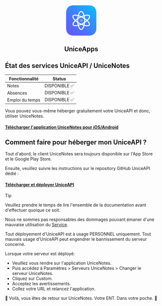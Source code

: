 <p align="center">
      <img alt="UniceNotes" height="100" src="https://raw.githubusercontent.com/UniceApps/UniceNotes/main/.docs/assets/logo.png">
  <h2 align="center">UniceApps</h2>

## État des services UniceAPI / UniceNotes
| Fonctionnalité | Status |
|----|----|
| Notes | DISPONIBLE ✅ |
| Absences | DISPONIBLE ✅ |
| Emploi du temps | DISPONIBLE ✅ |

Vous pouvez vous-même héberger gratuitement votre UniceAPI et donc, utiliser UniceNotes.

#### [Télécharger l'application UniceNotes pour iOS/Android](https://notes.metrixmedia.fr/get)

## Comment faire pour héberger mon UniceAPI ?

Tout d'abord, le client UniceNotes sera toujours disponible sur l'App Store et le Google Play Store.

Ensuite, veuillez suivre les instructions sur le repository GitHub UniceAPI dédié :

#### [Télécharger et déployer UniceAPI](https://github.com/UniceApps/UniceAPI#d%C3%A9ploiement)

> [!TIP]
> Veuillez prendre le temps de lire l'ensemble de la documentation avant d'effectuer quoique ce soit.
> 
> Nous ne sommes pas responsables des dommages pouvant émaner d'une mauvaise utilisation du [Service](https://notes.metrixmedia.fr/credits).
>
> Tout déployement d'UniceAPI est à usage PERSONNEL uniquement. Tout mauvais usage d'UniceAPI peut engendrer le bannissement du serveur concerné.

Lorsque votre serveur est déployé: 
- Veuillez vous rendre sur l'application UniceNotes. 
- Puis accédez à Paramètres > Serveurs UniceNotes > Changer le serveur UniceNotes.
- Cliquez sur Custom.
- Acceptez les avertissements.
- Collez votre URL et relancez l'application.

🎊 Voilà, vous êtes de retour sur UniceNotes. Votre ENT. Dans votre poche. 🎊
